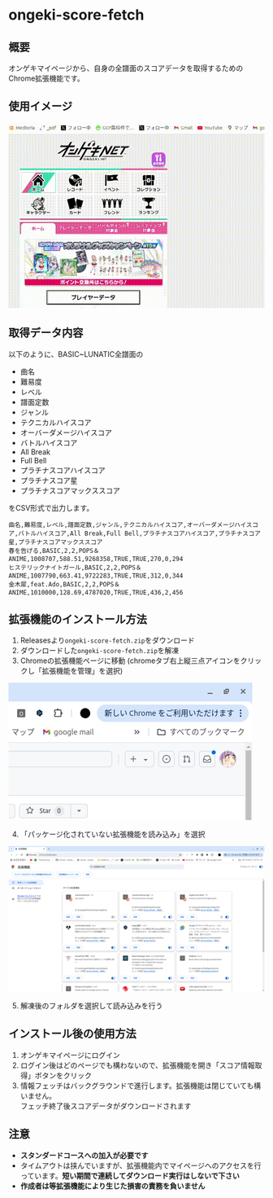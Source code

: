 # ongeki-score-fetch

## 概要

オンゲキマイページから、自身の全譜面のスコアデータを取得するためのChrome拡張機能です。

## 使用イメージ

![使用動画](./readme/use_image.gif)

## 取得データ内容

以下のように、BASIC~LUNATIC全譜面の

- 曲名
- 難易度
- レベル
- 譜面定数
- ジャンル
- テクニカルハイスコア
- オーバーダメージハイスコア
- バトルハイスコア
- All Break
- Full Bell
- プラチナスコアハイスコア
- プラチナスコア星
- プラチナスコアマックススコア

をCSV形式で出力します。

```csv
曲名,難易度,レベル,譜面定数,ジャンル,テクニカルハイスコア,オーバーダメージハイスコア,バトルハイスコア,All Break,Full Bell,プラチナスコアハイスコア,プラチナスコア星,プラチナスコアマックススコア
春を告げる,BASIC,2,2,POPS＆ANIME,1008707,588.51,9268358,TRUE,TRUE,270,0,294
ヒステリックナイトガール,BASIC,2,2,POPS＆ANIME,1007790,663.41,9722283,TRUE,TRUE,312,0,344
金木犀,feat.Ado,BASIC,2,2,POPS＆ANIME,1010000,128.69,4787020,TRUE,TRUE,436,2,456
```

## 拡張機能のインストール方法

1. Releasesより`ongeki-score-fetch.zip`をダウンロード
2. ダウンロードした`ongeki-score-fetch.zip`を解凍
3. Chromeの拡張機能ページに移動
(chromeタブ右上縦三点アイコンをクリックし「拡張機能を管理」を選択)

![chrome設定タブ](readme/chrome-option.png)

4. 「パッケージ化されていない拡張機能を読み込み」を選択

![chrome拡張機能読み込み](readme/chrome-extension-admin.png)

5. 解凍後のフォルダを選択して読み込みを行う

## インストール後の使用方法

1. オンゲキマイページにログイン
2. ログイン後はどのページでも構わないので、拡張機能を開き「スコア情報取得」ボタンをクリック
3. 情報フェッチはバックグラウンドで進行します。拡張機能は閉じていても構いません。<br/>フェッチ終了後スコアデータがダウンロードされます

## 注意

- **スタンダードコースへの加入が必要です**
- タイムアウトは挟んでいますが、拡張機能内でマイページへのアクセスを行っています。**短い期間で連続してダウンロード実行はしないで下さい**
- **作成者は等拡張機能により生じた損害の責務を負いません**
